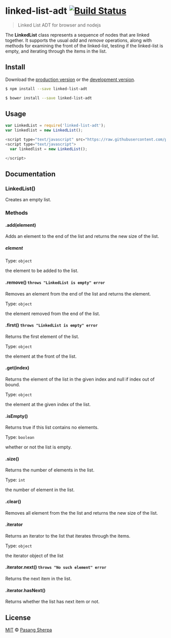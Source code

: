 # linked-list-adt [![Build Status](https://travis-ci.org/pasangsherpa/linked-list-adt.svg?branch=master)](https://travis-ci.org/pasangsherpa/linked-list-adt)

> Linked List ADT for browser and nodejs

The **LinkedList** class represents a sequence of nodes that are linked together. It supports the usual *add* and *remove* operations, along with methods for examining the front of the linked-list, testing if the linked-list is empty, and iterating through the items in the list.


## Install

Download the [production version][min] or the [development version][max].

[min]: https://raw.githubusercontent.com/pasangsherpa/linked-list-adt/master/dist/linked-list-adt.min.js
[max]: https://raw.githubusercontent.com/pasangsherpa/linked-list-adt/master/dist/linked-list-adt.js

```sh
$ npm install --save linked-list-adt
```

```sh
$ bower install --save linked-list-adt
```


## Usage

```js
var LinkedList = require('linked-list-adt');
var linkedlist = new LinkedList();


```
```js
<script type="text/javascript" src="https://raw.githubusercontent.com/pasangsherpa/linked-list-adt/master/dist/linked-list-adt.min.js"></script>
<script type="text/javascript"> 
  var linkedlist = new LinkedList();

</script>
```


## Documentation

### LinkedList()

Creates an empty list.


### Methods

#### .add(element)

Adds an element to the end of the list and returns the new size of the list.

##### element

Type: `object`

the element to be added to the list.

#### .remove() `throws "LinkedList is empty" error` 

Removes an element from the end of the list and returns the element.

Type: `object`

the element removed from the end of the list.

#### .first() `throws "LinkedList is empty" error` 

Returns the first element of the list.

Type: `object`

the element at the front of the list.

#### .get(index) 

Returns the element of the list in the given index and null if index out of bound.

Type: `object`

the element at the given index of the list.

#### .isEmpty()

Returns true if this list contains no elements.

Type: `boolean`

whether or not the list is empty.

#### .size()

Returns the number of elements in the list.

Type: `int`

the number of element in the list.

#### .clear() 

Removes all element from the the list and returns the new size of the list.

#### .iterator

Returns an iterator to the list that iterates through the items.

Type: `object`

the iterator object of the list

#### .iterator.next() `throws "No such element" error` 

Returns the next item in the list.

#### .iterator.hasNext()

Returns whether the list has next item or not.


## License

[MIT](http://opensource.org/licenses/MIT) © [Pasang Sherpa](https://github.com/pasangsherpa)
